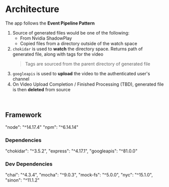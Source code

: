# Architecture

The app follows the **Event Pipeline Pattern**
<!-- ![EPP](../message.svg) -->

1. Source of generated files would be one of the following:
    * From Nvidia ShadowPlay
    * Copied files from a directory outside of the watch space
1. `chokidar` is used to **watch** the directory space. Returns path of generated file, along with tags for the video
    > Tags are sourced from the parent directory of generated file
1. `googleapis` is used to **upload** the video to the authenticated user's channel
1. On Video Upload Completion / Finished Processing (TBD), generated file is then **deleted** from source

<br>

## Framework
"node": "^14.17.4"
"npm": "^6.14.14"

### Dependencies
"chokidar": "^3.5.2",
"express": "^4.17.1",
"googleapis": "^81.0.0"

### Dev Dependencies
"chai": "^4.3.4",
"mocha": "^9.0.3",
"mock-fs": "^5.0.0",
"nyc": "^15.1.0",
"sinon": "^11.1.2"